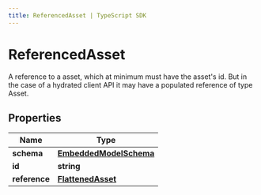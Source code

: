 ```yaml
---
title: ReferencedAsset | TypeScript SDK
---
```



# ReferencedAsset

A reference to a asset, which at minimum must have the asset\'s id. But in the case of a hydrated client API it may have a populated reference of type Asset.

## Properties

Name | Type
------------ | -------------
**schema** | [**EmbeddedModelSchema**](EmbeddedModelSchema)
**id** | **string**
**reference** | [**FlattenedAsset**](FlattenedAsset)


